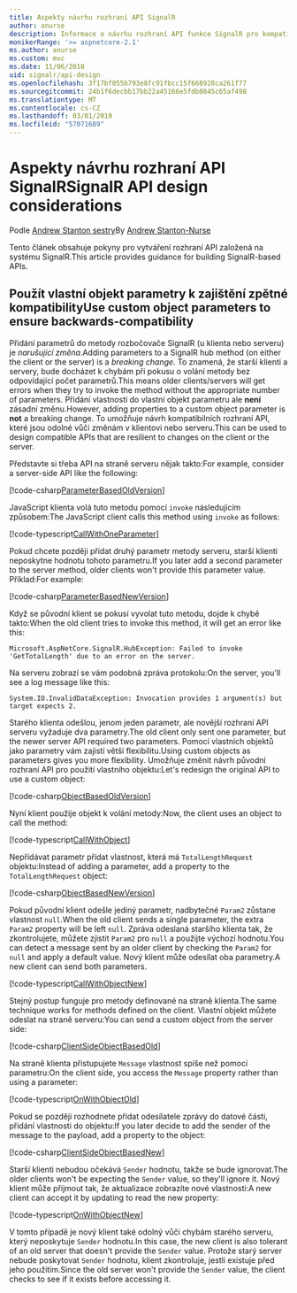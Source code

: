 ```yaml
---
title: Aspekty návrhu rozhraní API SignalR
author: anurse
description: Informace o návrhu rozhraní API funkce SignalR pro kompatibilitu mezi verzemi aplikace.
monikerRange: '>= aspnetcore-2.1'
ms.author: anurse
ms.custom: mvc
ms.date: 11/06/2018
uid: signalr/api-design
ms.openlocfilehash: 3f17bf055b793e8fc91fbcc15f668928ca261f77
ms.sourcegitcommit: 24b1f6decbb17bb22a45166e5fdb0845c65af498
ms.translationtype: MT
ms.contentlocale: cs-CZ
ms.lasthandoff: 03/01/2019
ms.locfileid: "57071689"
---
```

# <a name="signalr-api-design-considerations"></a><span data-ttu-id="1a359-103">Aspekty návrhu rozhraní API SignalR</span><span class="sxs-lookup"><span data-stu-id="1a359-103">SignalR API design considerations</span></span>

<span data-ttu-id="1a359-104">Podle [Andrew Stanton sestry](https://twitter.com/anurse)</span><span class="sxs-lookup"><span data-stu-id="1a359-104">By [Andrew Stanton-Nurse](https://twitter.com/anurse)</span></span>

<span data-ttu-id="1a359-105">Tento článek obsahuje pokyny pro vytváření rozhraní API založená na systému SignalR.</span><span class="sxs-lookup"><span data-stu-id="1a359-105">This article provides guidance for building SignalR-based APIs.</span></span>

## <a name="use-custom-object-parameters-to-ensure-backwards-compatibility"></a><span data-ttu-id="1a359-106">Použít vlastní objekt parametry k zajištění zpětné kompatibility</span><span class="sxs-lookup"><span data-stu-id="1a359-106">Use custom object parameters to ensure backwards-compatibility</span></span>

<span data-ttu-id="1a359-107">Přidání parametrů do metody rozbočovače SignalR (u klienta nebo serveru) je *narušující změna*.</span><span class="sxs-lookup"><span data-stu-id="1a359-107">Adding parameters to a SignalR hub method (on either the client or the server) is a *breaking change*.</span></span> <span data-ttu-id="1a359-108">To znamená, že starší klienti a servery, bude docházet k chybám při pokusu o volání metody bez odpovídající počet parametrů.</span><span class="sxs-lookup"><span data-stu-id="1a359-108">This means older clients/servers will get errors when they try to invoke the method without the appropriate number of parameters.</span></span> <span data-ttu-id="1a359-109">Přidání vlastnosti do vlastní objekt parametru ale **není** zásadní změnu.</span><span class="sxs-lookup"><span data-stu-id="1a359-109">However, adding properties to a custom object parameter is **not** a breaking change.</span></span> <span data-ttu-id="1a359-110">To umožňuje návrh kompatibilních rozhraní API, které jsou odolné vůči změnám v klientovi nebo serveru.</span><span class="sxs-lookup"><span data-stu-id="1a359-110">This can be used to design compatible APIs that are resilient to changes on the client or the server.</span></span>

<span data-ttu-id="1a359-111">Představte si třeba API na straně serveru nějak takto:</span><span class="sxs-lookup"><span data-stu-id="1a359-111">For example, consider a server-side API like the following:</span></span>

[!code-csharp[ParameterBasedOldVersion](api-design/sample/Samples.cs?name=ParameterBasedOldVersion)]

<span data-ttu-id="1a359-112">JavaScript klienta volá tuto metodu pomocí `invoke` následujícím způsobem:</span><span class="sxs-lookup"><span data-stu-id="1a359-112">The JavaScript client calls this method using `invoke` as follows:</span></span>

[!code-typescript[CallWithOneParameter](api-design/sample/Samples.ts?name=CallWithOneParameter)]

<span data-ttu-id="1a359-113">Pokud chcete později přidat druhý parametr metody serveru, starší klienti neposkytne hodnotu tohoto parametru.</span><span class="sxs-lookup"><span data-stu-id="1a359-113">If you later add a second parameter to the server method, older clients won't provide this parameter value.</span></span> <span data-ttu-id="1a359-114">Příklad:</span><span class="sxs-lookup"><span data-stu-id="1a359-114">For example:</span></span>

[!code-csharp[ParameterBasedNewVersion](api-design/sample/Samples.cs?name=ParameterBasedNewVersion)]

<span data-ttu-id="1a359-115">Když se původní klient se pokusí vyvolat tuto metodu, dojde k chybě takto:</span><span class="sxs-lookup"><span data-stu-id="1a359-115">When the old client tries to invoke this method, it will get an error like this:</span></span>

```
Microsoft.AspNetCore.SignalR.HubException: Failed to invoke 'GetTotalLength' due to an error on the server.
```

<span data-ttu-id="1a359-116">Na serveru zobrazí se vám podobná zpráva protokolu:</span><span class="sxs-lookup"><span data-stu-id="1a359-116">On the server, you'll see a log message like this:</span></span>

```
System.IO.InvalidDataException: Invocation provides 1 argument(s) but target expects 2.
```

<span data-ttu-id="1a359-117">Starého klienta odešlou, jenom jeden parametr, ale novější rozhraní API serveru vyžaduje dva parametry.</span><span class="sxs-lookup"><span data-stu-id="1a359-117">The old client only sent one parameter, but the newer server API required two parameters.</span></span> <span data-ttu-id="1a359-118">Pomocí vlastních objektů jako parametry vám zajistí větší flexibilitu.</span><span class="sxs-lookup"><span data-stu-id="1a359-118">Using custom objects as parameters gives you more flexibility.</span></span> <span data-ttu-id="1a359-119">Umožňuje změnit návrh původní rozhraní API pro použití vlastního objektu:</span><span class="sxs-lookup"><span data-stu-id="1a359-119">Let's redesign the original API to use a custom object:</span></span>

[!code-csharp[ObjectBasedOldVersion](api-design/sample/Samples.cs?name=ObjectBasedOldVersion)]

<span data-ttu-id="1a359-120">Nyní klient použije objekt k volání metody:</span><span class="sxs-lookup"><span data-stu-id="1a359-120">Now, the client uses an object to call the method:</span></span>

[!code-typescript[CallWithObject](api-design/sample/Samples.ts?name=CallWithObject)]

<span data-ttu-id="1a359-121">Nepřidávat parametr přidat vlastnost, která má `TotalLengthRequest` objektu:</span><span class="sxs-lookup"><span data-stu-id="1a359-121">Instead of adding a parameter, add a property to the `TotalLengthRequest` object:</span></span>

[!code-csharp[ObjectBasedNewVersion](api-design/sample/Samples.cs?name=ObjectBasedNewVersion&highlight=4,9-13)]

<span data-ttu-id="1a359-122">Pokud původní klient odešle jediný parametr, nadbytečné `Param2` zůstane vlastnost `null`.</span><span class="sxs-lookup"><span data-stu-id="1a359-122">When the old client sends a single parameter, the extra `Param2` property will be left `null`.</span></span> <span data-ttu-id="1a359-123">Zpráva odeslaná staršího klienta tak, že zkontrolujete, můžete zjistit `Param2` pro `null` a použijte výchozí hodnotu.</span><span class="sxs-lookup"><span data-stu-id="1a359-123">You can detect a message sent by an older client by checking the `Param2` for `null` and apply a default value.</span></span> <span data-ttu-id="1a359-124">Nový klient může odesílat oba parametry.</span><span class="sxs-lookup"><span data-stu-id="1a359-124">A new client can send both parameters.</span></span>

[!code-typescript[CallWithObjectNew](api-design/sample/Samples.ts?name=CallWithObjectNew)]

<span data-ttu-id="1a359-125">Stejný postup funguje pro metody definované na straně klienta.</span><span class="sxs-lookup"><span data-stu-id="1a359-125">The same technique works for methods defined on the client.</span></span> <span data-ttu-id="1a359-126">Vlastní objekt můžete odeslat na straně serveru:</span><span class="sxs-lookup"><span data-stu-id="1a359-126">You can send a custom object from the server side:</span></span>

[!code-csharp[ClientSideObjectBasedOld](api-design/sample/Samples.cs?name=ClientSideObjectBasedOld)]

<span data-ttu-id="1a359-127">Na straně klienta přistupujete `Message` vlastnost spíše než pomocí parametru:</span><span class="sxs-lookup"><span data-stu-id="1a359-127">On the client side, you access the `Message` property rather than using a parameter:</span></span>

[!code-typescript[OnWithObjectOld](api-design/sample/Samples.ts?name=OnWithObjectOld)]

<span data-ttu-id="1a359-128">Pokud se později rozhodnete přidat odesílatele zprávy do datové části, přidání vlastnosti do objektu:</span><span class="sxs-lookup"><span data-stu-id="1a359-128">If you later decide to add the sender of the message to the payload, add a property to the object:</span></span>

[!code-csharp[ClientSideObjectBasedNew](api-design/sample/Samples.cs?name=ClientSideObjectBasedNew&highlight=5)]

<span data-ttu-id="1a359-129">Starší klienti nebudou očekává `Sender` hodnotu, takže se bude ignorovat.</span><span class="sxs-lookup"><span data-stu-id="1a359-129">The older clients won't be expecting the `Sender` value, so they'll ignore it.</span></span> <span data-ttu-id="1a359-130">Nový klient může přijmout tak, že aktualizace zobrazíte nové vlastnosti:</span><span class="sxs-lookup"><span data-stu-id="1a359-130">A new client can accept it by updating to read the new property:</span></span>

[!code-typescript[OnWithObjectNew](api-design/sample/Samples.ts?name=OnWithObjectNew&highlight=2-5)]

<span data-ttu-id="1a359-131">V tomto případě je nový klient také odolný vůči chybám starého serveru, který neposkytuje `Sender` hodnotu.</span><span class="sxs-lookup"><span data-stu-id="1a359-131">In this case, the new client is also tolerant of an old server that doesn't provide the `Sender` value.</span></span> <span data-ttu-id="1a359-132">Protože starý server nebude poskytovat `Sender` hodnotu, klient zkontroluje, jestli existuje před jeho použitím.</span><span class="sxs-lookup"><span data-stu-id="1a359-132">Since the old server won't provide the `Sender` value, the client checks to see if it exists before accessing it.</span></span>
